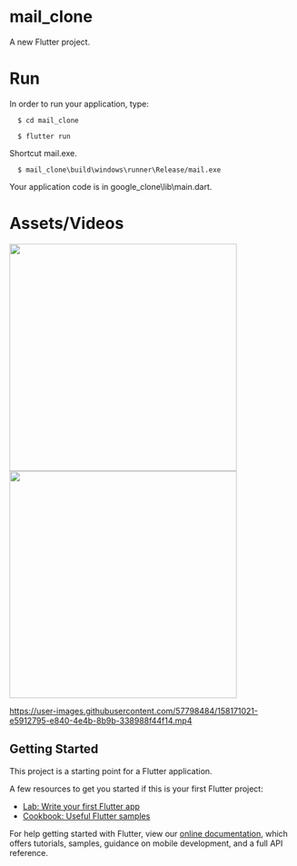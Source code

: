 

# mail_clone

A new Flutter project.
# Run

In order to run your application, type:

<!--START_SECTION:waka-->
```text
  $ cd mail_clone
```
<!--END_SECTION:waka-->


<!--START_SECTION:waka-->
```text
  $ flutter run
```
<!--END_SECTION:waka-->
Shortcut mail.exe.
<!--START_SECTION:waka-->
```text
  $ mail_clone\build\windows\runner\Release/mail.exe
```
<!--END_SECTION:waka-->

Your application code is in google_clone\lib\main.dart.

# Assets/Videos



<p float="left">
  <img src="https://user-images.githubusercontent.com/57798484/158170917-fddbb0ed-82ee-4259-bd32-848697072a15.png" width="400" />
  <img src="https://user-images.githubusercontent.com/57798484/158170932-6d4987d5-8756-4f58-948e-e5654b50b114.png" width="400"/>
</p>



https://user-images.githubusercontent.com/57798484/158171021-e5912795-e840-4e4b-8b9b-338988f44f14.mp4







## Getting Started

This project is a starting point for a Flutter application.

A few resources to get you started if this is your first Flutter project:

- [Lab: Write your first Flutter app](https://flutter.dev/docs/get-started/codelab)
- [Cookbook: Useful Flutter samples](https://flutter.dev/docs/cookbook)

For help getting started with Flutter, view our
[online documentation](https://flutter.dev/docs), which offers tutorials,
samples, guidance on mobile development, and a full API reference.
